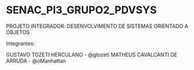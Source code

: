 # SENAC_PI3_GRUPO2_PDVSYS
PROJETO INTEGRADOR: DESENVOLVIMENTO DE SISTEMAS ORIENTADO A OBJETOS

Integrantes: 


GUSTAVO TOZETI HERCULANO - @gtozeti
MATHEUS CAVALCANTI DE ARRUDA - @oManhattan
